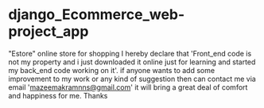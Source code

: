 # django_Ecommerce_web-project_app
"Estore" online store for shopping
I hereby declare that 'Front_end code is not my property and i just downloaded it online just for learning and started my back_end code working on it'.
if anyone wants to add some improvement to my work or any kind of suggestion then can contact me via email 'mazeemakramnns@gmail.com'
it will bring a great deal of comfort and happiness  for me. Thanks
